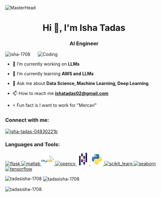 ![MasterHead](https://miro.medium.com/v2/resize:fit:1400/1*gsagUAsosx9prDBpilMDHw.gif)
<h1 align="center">Hi 👋, I'm Isha Tadas</h1>
<h3 align="center">AI Engineer </h3>
<img align="right" alt="Coding" width="400" src="https://camo.githubusercontent.com/0f2df9c6430300192232520a10bc3f09066cee3c6f1205da8490ac2b1d69d9e5/68747470733a2f2f6d69722d73332d63646e2d63662e626568616e63652e6e65742f70726f6a6563745f6d6f64756c65732f646973702f3630313031343131363737303437352e363036386265666634363430612e676966">

<p align="left"> <img src="https://komarev.com/ghpvc/?username=isha-1708&label=Profile%20views&color=0e75b6&style=flat" alt="isha-1708" /> </p>

- 🔭 I’m currently working on **LLMs**

- 🌱 I’m currently learning **AWS and LLMs**

- 💬 Ask me about **Data Science, Machine Learning, Deep Learning**

- 📫 How to reach me **ishatadas02@gmail.com**

- ⚡ Fun fact is I want to work for "Mercari" 

<h3 align="left">Connect with me:</h3>
<p align="left">
<a href="https://linkedin.com/in/isha-tadas-04830221b" target="blank"><img align="center" src="https://raw.githubusercontent.com/rahuldkjain/github-profile-readme-generator/master/src/images/icons/Social/linked-in-alt.svg" alt="isha-tadas-04830221b" height="30" width="40" /></a>
</p>

<h3 align="left">Languages and Tools:</h3>
<p align="left"> <a href="https://flask.palletsprojects.com/" target="_blank" rel="noreferrer"> <img src="https://www.vectorlogo.zone/logos/pocoo_flask/pocoo_flask-icon.svg" alt="flask" width="40" height="40"/> </a> <a href="https://www.mathworks.com/" target="_blank" rel="noreferrer"> <img src="https://upload.wikimedia.org/wikipedia/commons/2/21/Matlab_Logo.png" alt="matlab" width="40" height="40"/> </a> <a href="https://www.mysql.com/" target="_blank" rel="noreferrer"> <img src="https://raw.githubusercontent.com/devicons/devicon/master/icons/mysql/mysql-original-wordmark.svg" alt="mysql" width="40" height="40"/> </a> <a href="https://opencv.org/" target="_blank" rel="noreferrer"> <img src="https://www.vectorlogo.zone/logos/opencv/opencv-icon.svg" alt="opencv" width="40" height="40"/> </a> <a href="https://pandas.pydata.org/" target="_blank" rel="noreferrer"> <img src="https://raw.githubusercontent.com/devicons/devicon/2ae2a900d2f041da66e950e4d48052658d850630/icons/pandas/pandas-original.svg" alt="pandas" width="40" height="40"/> </a> <a href="https://www.python.org" target="_blank" rel="noreferrer"> <img src="https://raw.githubusercontent.com/devicons/devicon/master/icons/python/python-original.svg" alt="python" width="40" height="40"/> </a> <a href="https://scikit-learn.org/" target="_blank" rel="noreferrer"> <img src="https://upload.wikimedia.org/wikipedia/commons/0/05/Scikit_learn_logo_small.svg" alt="scikit_learn" width="40" height="40"/> </a> <a href="https://seaborn.pydata.org/" target="_blank" rel="noreferrer"> <img src="https://seaborn.pydata.org/_images/logo-mark-lightbg.svg" alt="seaborn" width="40" height="40"/> </a> <a href="https://www.tensorflow.org" target="_blank" rel="noreferrer"> <img src="https://www.vectorlogo.zone/logos/tensorflow/tensorflow-icon.svg" alt="tensorflow" width="40" height="40"/> </a> </p>

<p><img align="left" src="https://github-readme-stats.vercel.app/api/top-langs?username=tadasisha-1708&show_icons=true&locale=en&layout=compact" alt="tadasisha-1708" /></p>

<p>&nbsp;<img align="center" src="https://github-readme-stats.vercel.app/api?username=tadasisha-1708&show_icons=true&locale=en" alt="tadasisha-1708" /></p>

<p><img align="center" src="https://github-readme-streak-stats.herokuapp.com/?user=tadasisha-1708&" alt="tadasisha-1708" /></p>
